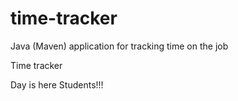 # time-tracker
Java (Maven) application for tracking time on the job

Time tracker

Day is here Students!!!
